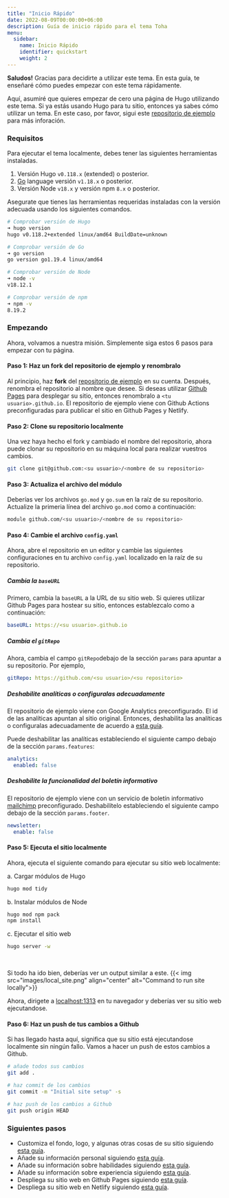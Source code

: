 ```yaml
---
title: "Inicio Rápido"
date: 2022-08-09T00:00:00+06:00
description: Guía de inicio rápido para el tema Toha
menu:
  sidebar:
    name: Inicio Rápido
    identifier: quickstart
    weight: 2
---
```


**Saludos!** Gracias para decidirte a utilizar este tema. En esta guía, te enseñaré cómo puedes empezar con este tema rápidamente.

Aquí, asumiré que quieres empezar de cero una página de Hugo utilizando este tema. Si ya estás usando Hugo para tu sitio, entonces ya sabes cómo utilizar un tema. En este caso, por favor, sigui este [repositorio de ejemplo](https://github.com/hugo-toha/hugo-toha.github.io) para más inforación.

### Requisitos

Para ejecutar el tema localmente, debes tener las siguientes herramientas instaladas.

1. Versión Hugo `v0.118.x` (extended) o posterior.
2. [Go](https://go.dev/doc/install) language versión `v1.18.x` o posterior.
3. Versión Node `v18.x` y versión npm `8.x` o posterior.

Asegurate que tienes las herramientas requeridas instaladas con la versión adecuada usando los siguientes comandos.

```bash
# Comprobar versión de Hugo
➜ hugo version
hugo v0.118.2+extended linux/amd64 BuildDate=unknown

# Comprobar versión de Go
➜ go version
go version go1.19.4 linux/amd64

# Comprobar versión de Node
➜ node -v
v18.12.1

# Comprobar versión de npm
➜ npm -v
8.19.2
```

### Empezando

Ahora, volvamos a nuestra misión. Simplemente siga estos 6 pasos para empezar con tu página.

#### Paso 1: Haz un fork del repositorio de ejemplo y renombralo

Al principio, haz **fork** del [repositorio de ejemplo](https://github.com/hugo-toha/hugo-toha.github.io) en su cuenta. Después, renombra el repositorio al nombre que desee. Si deseas utilizar [Github Pages](https://pages.github.com/) para desplegar su sitio, entonces renombralo a `<tu usuario>.github.io`. El repositorio de ejemplo viene con Github Actions preconfiguradas para publicar el sitio en Github Pages y Netlify.

#### Paso 2: Clone su repositorio localmente

Una vez haya hecho el fork y cambiado el nombre del repositorio, ahora puede clonar su repositorio en su máquina local para realizar vuestros cambios.

```bash
git clone git@github.com:<su usuario>/<nombre de su repositorio>
```

#### Paso 3: Actualiza el archivo del módulo

Deberías ver los archivos `go.mod` y `go.sum` en la raíz de su repositorio. Actualize la primeria línea del archivo `go.mod` como a continuación:

```bash
module github.com/<su usuario>/<nombre de su repositorio>
```

#### Paso 4: Cambie el archivo `config.yaml`

Ahora, abre el repositorio en un editor y cambie las siguientes configuraciones en tu archivo `config.yaml` localizado en la raíz de su repositorio.

##### Cambia la `baseURL`

Primero, cambia la `baseURL` a la URL de su sitio web. Si quieres utilizar Github Pages para hostear su sitio, entonces establezcalo como a continuación:

```yaml
baseURL: https://<su usuario>.github.io
```

##### Cambia el `gitRepo`

Ahora, cambia el campo `gitRepo`debajo de la sección `params` para apuntar a su repositorio. Por ejemplo,

```yaml
gitRepo: https://github.com/<su usuario>/<su repositorio>
```

##### Deshabilite analíticas o configuralas adecuadamente

El repositorio de ejemplo viene con Google Analytics preconfigurado. El id de las analíticas apuntan al sitio original. Entonces, deshabilita las analíticas o configuralas adecuadamente de acuerdo a [esta guía](/es/posts/analytics/).

Puede deshabilitar las analíticas estableciendo el siguiente campo debajo de la sección `params.features`:

```yaml
analytics:
  enabled: false
```

##### Deshabilite la funcionalidad del boletín informativo

El repositorio de ejemplo viene con un servicio de boletín informativo [mailchimp](https://mailchimp.com/) preconfigurado. Deshabilítelo estableciendo el siguiente campo debajo de la sección `params.footer`.

```yaml
newsletter:
  enable: false
```

#### Paso 5: Ejecuta el sitio localmente

Ahora, ejecuta el siguiente comando para ejecutar su sitio web localmente:

a. Cargar módulos de Hugo

```bash
hugo mod tidy
```

b. Instalar módulos de Node

```bash
hugo mod npm pack
npm install
```

c. Ejecutar el sitio web

```bash
hugo server -w
```

<br>

Si todo ha ido bien, deberías ver un output similar a este.
{{< img src="images/local_site.png" align="center" alt="Command to run site locally">}}

Ahora, dirigete a [localhost:1313](http://localhost:1313/) en tu navegador y deberías ver su sitio web ejecutandose.

#### Paso 6: Haz un push de tus cambios a Github

Si has llegado hasta aquí, significa que su sitio está ejecutandose localmente sin ningún fallo. Vamos a hacer un push de estos cambios a Github.

```bash
# añade todos sus cambios
git add .

# haz commit de los cambios
git commit -m "Initial site setup" -s

# haz push de los cambios a Github
git push origin HEAD
```

### Siguientes pasos

- Customiza el fondo, logo, y algunas otras cosas de su sitio siguiendo [esta guía](/posts/configuration/site-parameters/).
- Añade su información personal siguiendo [esta guía](/es/posts/configuration/sections/about/).
- Añade su información sobre habilidades siguiendo [esta guía](/es/posts/configuration/sections/skills/).
- Añade su información sobre experiencia siguiendo [esta guía](/es/posts/configuration/sections/experiences).
- Despliega su sitio web en Github Pages siguiendo [esta guía](/es/posts/getting-started/github-pages/).
- Despliega su sitio web en Netlify siguiendo [esta guía](/es/posts/getting-started/netlify/).